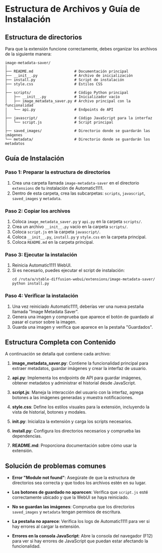 # Estructura de Archivos y Guía de Instalación

## Estructura de directorios

Para que la extensión funcione correctamente, debes organizar los archivos de la siguiente manera:

```
image-metadata-saver/
│
├── README.md                   # Documentación principal
├── __init__.py                 # Archivo de inicialización
├── install.py                  # Script de instalación
├── style.css                   # Estilos CSS
│
├── scripts/                    # Código Python principal
│   ├── __init__.py             # Inicializador vacío 
│   ├── image_metadata_saver.py # Archivo principal con la funcionalidad
│   └── api.py                  # Endpoints de API
│
├── javascript/                 # Código JavaScript para la interfaz
│   └── script.js               # Script principal
│
├── saved_images/               # Directorio donde se guardarán las imágenes
└── metadata/                   # Directorio donde se guardarán los metadatos
```

## Guía de Instalación

### Paso 1: Preparar la estructura de directorios

1. Crea una carpeta llamada `image-metadata-saver` en el directorio `extensions` de tu instalación de Automatic1111.
2. Dentro de esta carpeta, crea las subcarpetas: `scripts`, `javascript`, `saved_images` y `metadata`.

### Paso 2: Copiar los archivos

1. Coloca `image_metadata_saver.py` y `api.py` en la carpeta `scripts/`.
2. Crea un archivo `__init__.py` vacío en la carpeta `scripts/`.
3. Coloca `script.js` en la carpeta `javascript/`.
4. Coloca `__init__.py`, `install.py` y `style.css` en la carpeta principal.
5. Coloca `README.md` en la carpeta principal.

### Paso 3: Ejecutar la instalación

1. Reinicia Automatic1111 WebUI.
2. Si es necesario, puedes ejecutar el script de instalación:
   ```
   cd /ruta/a/stable-diffusion-webui/extensions/image-metadata-saver/
   python install.py
   ```

### Paso 4: Verificar la instalación

1. Una vez reiniciado Automatic1111, deberías ver una nueva pestaña llamada "Image Metadata Saver".
2. Genera una imagen y comprueba que aparece el botón de guardado al pasar el cursor sobre la imagen.
3. Guarda una imagen y verifica que aparece en la pestaña "Guardados".

## Estructura Completa con Contenido

A continuación se detalla qué contiene cada archivo:

1. **image_metadata_saver.py**: Contiene la funcionalidad principal para extraer metadatos, guardar imágenes y crear la interfaz de usuario.

2. **api.py**: Implementa los endpoints de API para guardar imágenes, obtener metadatos y administrar el historial desde JavaScript.

3. **script.js**: Maneja la interacción del usuario con la interfaz, agrega botones a las imágenes generadas y muestra notificaciones.

4. **style.css**: Define los estilos visuales para la extensión, incluyendo la vista de historial, botones y modales.

5. **__init__.py**: Inicializa la extensión y carga los scripts necesarios.

6. **install.py**: Configura los directorios necesarios y comprueba las dependencias.

7. **README.md**: Proporciona documentación sobre cómo usar la extensión.

## Solución de problemas comunes

- **Error "Module not found"**: Asegúrate de que la estructura de directorios sea correcta y que todos los archivos estén en su lugar.

- **Los botones de guardado no aparecen**: Verifica que `script.js` esté correctamente ubicado y que la WebUI se haya reiniciado.

- **No se guardan las imágenes**: Comprueba que los directorios `saved_images` y `metadata` tengan permisos de escritura.

- **La pestaña no aparece**: Verifica los logs de Automatic1111 para ver si hay errores al cargar la extensión.

- **Errores en la consola JavaScript**: Abre la consola del navegador (F12) para ver si hay errores de JavaScript que puedan estar afectando la funcionalidad.
